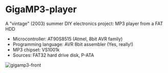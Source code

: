# GigaMP3-player
A "vintage" (2003) summer DIY electronics project: MP3 player from a FAT HDD

- Microcontroller: AT90S8515 (Atmel, 8bit AVR family)
- Programming language: AVR 8bit assembler (Yes, really!)
- MP3 chipset: VS1001k
- Sources: FAT32 hard drive disk, P-ATA

![gigamp3-front](https://user-images.githubusercontent.com/5497818/128731774-56d5250f-783a-4475-84c0-c7ed2557d80c.png)
